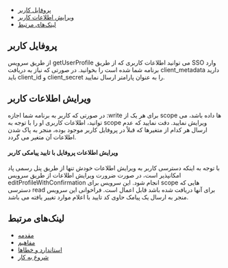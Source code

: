 - [پروفایل کاربر](#menu)
- [ویرایش اطلاعات کاربر](#menu)
- [لینک‌های مرتبط](#menu)


## پروفایل کاربر

از طریق سرویس getUserProfile می توانید اطلاعات کاربری که از طریق SSO وارد برنامه شما شده است را بخوانید. در صورتی که نیاز به دریافت client_metadata دارید باید client_id و client_secret را به عنوان پارامتر ارسال نمایید.

<div class="box-end">
</div>


## ویرایش اطلاعات کاربر

در صورتی که کاربر به برنامه شما اجازه :write برای هر یک از scope ها داده باشد، می توانید، اطلاعات کاربری او را با توجه به scope ویرایش نمایید. دقت نمایید که عدم ارسال هر کدام از متغیرها که قبلاً در پروفایل کاربر موجود بوده، منجر به پاک شدن اطلاعات آن متغیر می گردد.


#### ویرایش اطلاعات پروفایل با تایید پیامکی کاربر


با توجه به اینکه دسترسی کاربر به ویرایش اطلاعات خودش تنها از طریق پنل رسمی پاد امکانپذیر است، در صورت ضرورت ویرایش اطلاعات از طریق سرویس editProfileWithConfirmation انجام شود. این سرویس برای scope هایی که دسترسی read برای آنها دریافت شده باشد قابل اعمال است. فراخوانی این سرویس منجر به ارسال یک پیامک حاوی کد تایید با اعلام موارد تغییر یافته می باشد.

<div class="box-end">
</div>

## لینک‌های مرتبط

- [مقدمه](/app/documents/introduction/)
- [مفاهیم](/app/documents/concepts/)
- [استاندارد و خطاها](/app/documents/errors/)
- [شروع به کار](/app/documents/get-started/)

<div class="box-end">
</div>

